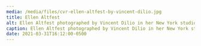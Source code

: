 ```yaml
---
media: /media/files/cvr-ellen-altfest-by-vincent-dilio.jpg
title: Ellen Altfest
alt: Ellen Altfest photographed by Vincent Dilio in her New York studio
caption: Ellen Altfest photographed by Vincent Dilio in her New York studio
date: 2021-03-31T16:12:00-0500
---
```

